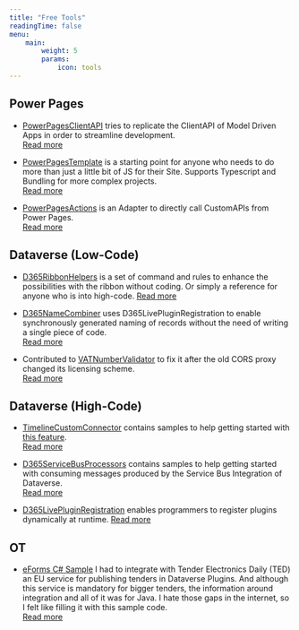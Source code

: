 ```yaml
---
title: "Free Tools"
readingTime: false
menu:
    main:
        weight: 5
        params: 
            icon: tools
---
```


## Power Pages
- [PowerPagesClientAPI](https://github.com/Kunter-Bunt/PowerPagesClientAPI) tries to replicate the ClientAPI of Model Driven Apps in order to streamline development.  
[Read more](/tags/powerpagesclientapi/)

- [PowerPagesTemplate](https://github.com/Kunter-Bunt/PowerPagesTemplate) is a starting point for anyone who needs to do more than just a little bit of JS for their Site. Supports Typescript and Bundling for more complex projects.  
[Read more](/post/power-pages/framework-1/)

- [PowerPagesActions](https://github.com/Kunter-Bunt/PowerPagesActions) is an Adapter to directly call CustomAPIs from Power Pages.  
[Read more](/tags/powerpagesactions/)

## Dataverse (Low-Code)
- [D365RibbonHelpers](https://github.com/Kunter-Bunt/D365RibbonHelpers) is a set of command and rules to enhance the possibilities with the ribbon without coding. Or simply a reference for anyone who is into high-code.
[Read more](/tags/d365ribbonhelpers/)

- [D365NameCombiner](https://github.com/Kunter-Bunt/D365NameCombiner) uses D365LivePluginRegistration to enable synchronously generated naming of records without the need of writing a single piece of code.  
[Read more](/post/plugin-self-registration/praxis/)

- Contributed to [VATNumberValidator](https://github.com/allandecastro/VATNumberValidator) to fix it after the old CORS proxy changed its licensing scheme.  
[Read more](/post/other/vat-pcf/)

## Dataverse (High-Code)
- [TimelineCustomConnector](https://github.com/Kunter-Bunt/TimelineCustomConnector) contains samples to help getting started with [this feature](https://learn.microsoft.com/en-us/power-apps/maker/model-driven-apps/custom-connectors-timeline-control).  
[Read more](/post/timeline/custom/)

- [D365ServiceBusProcessors](https://github.com/Kunter-Bunt/D365ServiceBusProcessors) contains samples to help getting started with consuming messages produced by the Service Bus Integration of Dataverse.  
[Read more](/post/servicebus/)

- [D365LivePluginRegistration](https://github.com/Kunter-Bunt/D365LivePluginRegistration) enables programmers to register plugins dynamically at runtime. [Read more](/post/plugin-self-registration/)

## OT
- [eForms C# Sample](https://github.com/Kunter-Bunt/eForms-CSharp-Sample) I had to integrate with Tender Electronics Daily (TED) an EU service for publishing tenders in Dataverse Plugins. And although this service is mandatory for bigger tenders, the information around integration and all of it was for Java. I hate those gaps in the internet, so I felt like filling it with this sample code.  
[Read more](/post/eforms-csharp/)